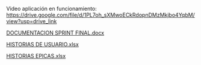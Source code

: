 Video aplicación en funcionamiento: https://drive.google.com/file/d/1PL7oh_sXMwoECkRdopnDMzMkjbo4YqbM/view?usp=drive_link

[DOCUMENTACION SPRINT FINAL.docx](https://github.com/user-attachments/files/15797890/DOCUMENTACION.SPRINT.FINAL.docx)

[HISTORIAS DE USUARIO.xlsx](https://github.com/user-attachments/files/15797918/HISTORIAS.DE.USUARIO.xlsx)

[HISTORIAS EPICAS.xlsx](https://github.com/user-attachments/files/15797920/HISTORIAS.EPICAS.xlsx)
